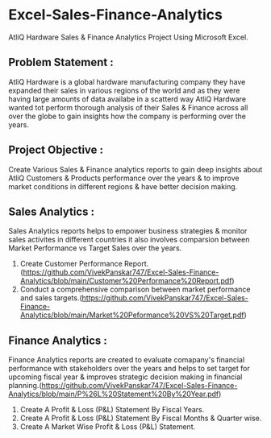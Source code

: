 # Excel-Sales-Finance-Analytics
AtliQ Hardware Sales & Finance Analytics Project Using Microsoft Excel.
## Problem Statement :
AtliQ Hardware is a  global hardware manufacturing company they have expanded their sales in various regions of the world and as they were having large amounts of data availabe in a scatterd way  AtliQ Hardware wanted tot perform thorough analysis of their Sales & Finance across all over the globe to gain insights how the company is performing over the years.
## Project Objective :
Create Various Sales & Finance analytics reports to gain deep insights about AtliQ Customers & Products performance over the years & to improve market conditions in different regions & have better decision making. 
## Sales Analytics :
Sales Analytics reports helps to empower business strategies & monitor sales activites in different countries it also involves comparsion between Market Performance  vs Target Sales over the years.
1) Create Customer Performance Report.(https://github.com/VivekPanskar747/Excel-Sales-Finance-Analytics/blob/main/Customer%20Performance%20Report.pdf)
2) Conduct a comprehensive comparison between market performance and sales targets.(https://github.com/VivekPanskar747/Excel-Sales-Finance-Analytics/blob/main/Market%20Peformance%20VS%20Target.pdf)
## Finance Analytics :
Finance Analytics reports are created to evaluate comapany's financial performance with stakeholders  over the years and helps to set target for upcoming fiscal year & improves strategic decision making in financial planning.(https://github.com/VivekPanskar747/Excel-Sales-Finance-Analytics/blob/main/P%26L%20Statement%20By%20Year.pdf)
1) Create A Profit & Loss (P&L) Statement By Fiscal Years.
2) Create A Profit & Loss (P&L) Statement By Fiscal Months & Quarter wise.
3) Create A Market Wise Profit & Loss (P&L) Statement.
